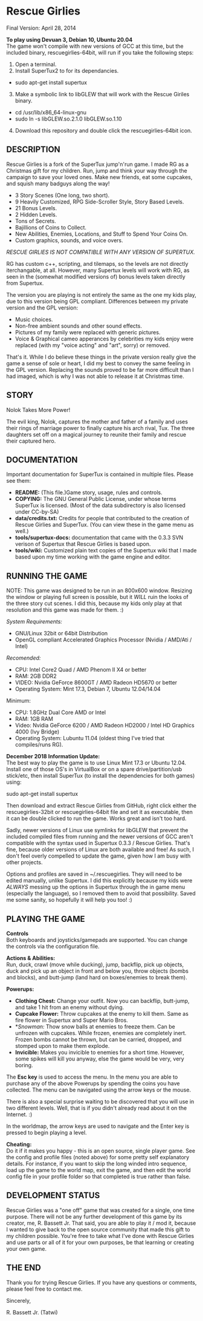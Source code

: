 # Rescue Girlies

Final Version: April 28, 2014  

**To play using Devuan 3, Debian 10, Ubuntu 20.04**  
The game won't compile with new versions of GCC at this time, but the included binary, rescuegirlies-64bit, will run if you take the following steps:  

1. Open a terminal.  
2. Install SuperTux2 to for its dependancies.  
- sudo apt-get install supertux
3. Make a symbolic link to libGLEW that will work with the Rescue Giriles binary. 
- cd /usr/lib/x86_64-linux-gnu
- sudo ln -s libGLEW.so.2.1.0 libGLEW.so.1.10  
4. Download this repository and double click the rescuegirlies-64bit icon.   

## DESCRIPTION
Rescue Girlies is a fork of the SuperTux jump'n'run game. I made RG as a Christmas gift for my children. Run, jump and think your way through the campaign to save your loved ones. Make new friends, eat some cupcakes, and squish many badguys along the way!  

- 3 Story Scenes (One long, two short).  
- 9 Heavily Customized, RPG Side-Scroller Style, Story Based Levels.  
- 21 Bonus Levels.  
- 2 Hidden Levels.  
- Tons of Secrets.  
- Bajillions of Coins to Collect.  
- New Abilities, Enemies, Locations, and Stuff to Spend Your Coins On.  
- Custom graphics, sounds, and voice overs.  

*RESCUE GIRLIES IS NOT COMPATIBLE WITH ANY VERSION OF SUPERTUX.*  

RG has custom c++, scripting, and tilemaps, so the levels are not directly iterchangable, at all. However, many Supertux levels will work with RG, as seen in the (somewhat modified versions of) bonus levels taken directly from Supertux.

The version you are playing is not entirely the same as the one my kids play, due to this version being GPL compliant. Differences between my private version and the GPL version:

- Music choices.
- Non-free ambient sounds and other sound effects.
- Pictures of my family were replaced with generic pictures.
- Voice & Graphical cameo apperances by celebrities my kids enjoy
 were replaced (with my "voice acting" and "art", sorry) or removed.
 
That's it. While I do believe these things in the private version really give the game a sense of sole or heart, I did my best to convey the same feeling in the GPL version. Replacing the sounds proved to be far more difficult than I had imaged, which is why I was not able to release it at Christmas time. 

## STORY
Nolok Takes More Power!  

The evil king, Nolok, captures the mother and father of a family and uses their rings of marriage power to finally capture his arch rival, Tux. The three daughters set off on a magical journey to reunite their family and rescue their captured hero. 

## DOCUMENTATION
Important documentation for SuperTux is contained in multiple files. Please see them:

- **README:** (This file.)Game story, usage, rules and controls.
- **COPYING:** The GNU General Public License, under whose terms SuperTux is licensed. (Most of the data subdirectory is also licensed under CC-by-SA)
- **data/credits.txt:** Credits for people that contributed to the creation of Rescue Girlies and SuperTux. (You can view these in the game menu as well.)
- **tools/supertux-docs:** documentation that came with the 0.3.3 SVN verison of Supertux that Rescue Girlies is based upon.
- **tools/wiki:** Customized plain text copies of the Supertux wiki that I made based upon my time working with the game engine and editor.


RUNNING THE GAME
----------------
NOTE: This game was designed to be run in an 800x600 window. Resizing the window or playing full screen is possible, but it *WILL* ruin the looks of the three story cut scenes. I did this, because my kids only play at that resolution and this game was made for them. :)

*System Requirements:*  

- GNU/Linux 32bit or 64bit Distribution
- OpenGL compliant Accelerated Graphics Processor (Nvidia / AMD/Ati / Intel)

*Recomended:*

- CPU: Intel Core2 Quad / AMD Phenom II X4 or better
- RAM: 2GB DDR2
- VIDEO: Nvidia GeForce 8600GT / AMD Radeon HD5670 or better
- Operating System: Mint 17.3, Debian 7, Ubuntu 12.04/14.04

Minimum:

- CPU: 1.8GHz Dual Core AMD or Intel
- RAM: 1GB RAM
- Video: Nvidia GeForce 6200 / AMD Radeon HD2000 / Intel HD Graphics 4000 (Ivy Bridge)
- Operating System: Lubuntu 11.04 (oldest thing I've tried that compiles/runs RG).

**December 2018 Information Update:**  
The best way to play the game is to use Linux Mint 17.3 or Ubuntu 12.04. Install one of those OS's in VirtualBox or on a spare drive/partition/usb stick/etc, then install SuperTux (to install the dependencies for both games) using:  

sudo apt-get install supertux

Then download and extract Rescue Girlies from GitHub, right click either the rescuegirlies-32bit or rescuegirlies-64bit file and set it as executable, then it can be double clicked to run the game. Works great and isn't too hard. 

Sadly, newer versions of Linux use symlinks for libGLEW that prevent the included compiled files
from running and the newer versions of GCC aren't compatible with the syntax used in Supertux 0.3.3 / Rescue Girlies. That's fine, because older versions of Linux are both available and free! As such, I don't feel overly compelled to update the game, given how I am busy with other projects.

Options and profiles are saved in ~/.rescuegirlies. They will need to be edited manually, unlike Supertux. I did this explicitly because my kids were *ALWAYS* messing up the options in Supertux through the in game menu (especially the language), so I removed them to avoid that possibility. Saved me some sanity, so hopefully it will help you too! :)


## PLAYING THE GAME
**Controls**  
Both keyboards and joysticks/gamepads are supported. You can change the controls via the configuration file. 

**Actions & Abilities:**  
Run, duck, crawl (move while ducking), jump, backflip, pick up objects, duck and pick up an object in front and below you, throw objects (bombs and blocks), and butt-jump (land hard on boxes/enemies to break them).

**Powerups:**  

- **Clothing Chest:** Change your outfit. Now you can backflip, butt-jump, and take 1 hit from an enemy without dying.
- **Cupcake Flower:** Throw cupcakes at the enemy to kill them. Same as fire flower in Supertux and Super Mario Bros.	
- **Snowman:* Thow snow balls at enemies to freeze them. Can be unfrozen with cupcakes. While frozen, enemies are completely inert. Frozen bombs cannot be thrown, but can be carried, dropped, and stomped	upon to make them explode.
- **Invicible:** Makes you invicible to enemies for a short time. However, some spikes will kill you anyway, else the game would be very, very boring.  

The **Esc key** is used to access the menu. In the menu you are able to purchase any of the above Powerups by spending the coins you have collected. The menu can be navigated using the arrow keys or the mouse.  

There is also a special surprise waiting to be discovered that you will use in two different levels. Well, that is if you didn't already read about it on the Internet. :)  

In the worldmap, the arrow keys are used to navigate and the Enter key is pressed to begin playing a level.  

**Cheating:**  
Do it if it makes you happy - this is an open source, single player game. See the config and profile files (noted above) for some pretty self explanatory details. For instance, if you want to skip the long winded intro sequence, load up the game to the world map, exit the game, and then edit the world config file in your profile folder so that completed is true rather than false.

## DEVELOPMENT STATUS
Rescue Girlies was a "one off" game that was created for a single, one time purpose. There will not be any further development of this game by its creator, me, R. Bassett Jr. That said, you are able to play it / mod it, because I wanted to give back to the open source community that made this gift to my children possible. You're free to take what I've done with Rescue Girlies and use parts or all of it for your own purposes, be that learning or creating your own game. 

## THE END
Thank you for trying Rescue Girlies. If you have any questions or comments, please feel free to contact me.  

Sincerely,  
  
R. Bassett Jr. (Tatwi)  
